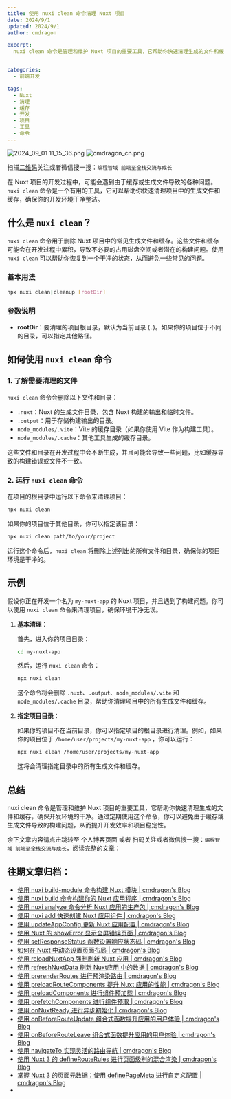 ```yaml
---
title: 使用 nuxi clean 命令清理 Nuxt 项目
date: 2024/9/1
updated: 2024/9/1
author: cmdragon

excerpt:
  nuxi clean 命令是管理和维护 Nuxt 项目的重要工具，它帮助你快速清理生成的文件和缓存，确保开发环境的干净。通过定期使用这个命令，你可以避免由于缓存或生成文件导致的构建问题，从而提升开发效率和项目稳定性。


categories:
  - 前端开发

tags:
  - Nuxt
  - 清理
  - 缓存
  - 开发
  - 项目
  - 工具
  - 命令
---
```


<img src="https://static.amd794.com/blog/images/2024_09_01 11_15_36.png@blog" title="2024_09_01 11_15_36.png" alt="2024_09_01 11_15_36.png"/>

<img src="https://api2.cmdragon.cn/upload/cmder/20250304_012821924.jpg" title="cmdragon_cn.png" alt="cmdragon_cn.png"/>


扫描[二维码](https://api2.cmdragon.cn/upload/cmder/20250304_012821924.jpg)关注或者微信搜一搜：`编程智域 前端至全栈交流与成长`

在 Nuxt 项目的开发过程中，可能会遇到由于缓存或生成文件导致的各种问题。`nuxi clean`
命令是一个有用的工具，它可以帮助你快速清理项目中的生成文件和缓存，确保你的开发环境干净整洁。

## 什么是 `nuxi clean`？

`nuxi clean` 命令用于删除 Nuxt
项目中的常见生成文件和缓存。这些文件和缓存可能会在开发过程中累积，导致不必要的占用磁盘空间或者潜在的构建问题。使用 `nuxi clean`
可以帮助你恢复到一个干净的状态，从而避免一些常见的问题。

### 基本用法

```bash
npx nuxi clean|cleanup [rootDir]
```

### 参数说明

- **rootDir**：要清理的项目根目录，默认为当前目录 (`.`)。如果你的项目位于不同的目录，可以指定其他路径。

## 如何使用 `nuxi clean` 命令

### 1. 了解需要清理的文件

`nuxi clean` 命令会删除以下文件和目录：

- `.nuxt`：Nuxt 的生成文件目录，包含 Nuxt 构建的输出和临时文件。
- `.output`：用于存储构建输出的目录。
- `node_modules/.vite`：Vite 的缓存目录（如果你使用 Vite 作为构建工具）。
- `node_modules/.cache`：其他工具生成的缓存目录。

这些文件和目录在开发过程中会不断生成，并且可能会导致一些问题，比如缓存导致的构建错误或文件不一致。

### 2. 运行 `nuxi clean` 命令

在项目的根目录中运行以下命令来清理项目：

```bash
npx nuxi clean
```

如果你的项目位于其他目录，你可以指定该目录：

```bash
npx nuxi clean path/to/your/project
```

运行这个命令后，`nuxi clean` 将删除上述列出的所有文件和目录，确保你的项目环境是干净的。

## 示例

假设你正在开发一个名为 `my-nuxt-app` 的 Nuxt 项目，并且遇到了构建问题。你可以使用 `nuxi clean` 命令来清理项目，确保环境干净无误。

1. **基本清理**：

   首先，进入你的项目目录：

   ```bash
   cd my-nuxt-app
   ```

   然后，运行 `nuxi clean` 命令：

   ```bash
   npx nuxi clean
   ```

   这个命令将会删除 `.nuxt`、`.output`、`node_modules/.vite` 和 `node_modules/.cache` 目录，帮助你清理项目中的所有生成文件和缓存。

2. **指定项目目录**：

   如果你的项目不在当前目录，你可以指定项目的根目录进行清理。例如，如果你的项目位于 `/home/user/projects/my-nuxt-app`
   ，你可以运行：

   ```bash
   npx nuxi clean /home/user/projects/my-nuxt-app
   ```

   这将会清理指定目录中的所有生成文件和缓存。

## 总结

nuxi clean 命令是管理和维护 Nuxt 项目的重要工具，它帮助你快速清理生成的文件和缓存，确保开发环境的干净。通过定期使用这个命令，你可以避免由于缓存或生成文件导致的构建问题，从而提升开发效率和项目稳定性。

余下文章内容请点击跳转至 个人博客页面 或者 扫码关注或者微信搜一搜：`编程智域 前端至全栈交流与成长`，阅读完整的文章：

## 往期文章归档：

- [使用 nuxi build-module 命令构建 Nuxt 模块 | cmdragon's Blog](https://blog.cmdragon.cn/posts/a9b4b6527399/)
- [使用 nuxi build 命令构建你的 Nuxt 应用程序 | cmdragon's Blog](https://blog.cmdragon.cn/posts/8d1953ced73e/)
- [使用 nuxi analyze 命令分析 Nuxt 应用的生产包 | cmdragon's Blog](https://blog.cmdragon.cn/posts/33e644a829be/)
- [使用 nuxi add 快速创建 Nuxt 应用组件 | cmdragon's Blog](https://blog.cmdragon.cn/posts/52ca85d04329/)
- [使用 updateAppConfig 更新 Nuxt 应用配置 | cmdragon's Blog](https://blog.cmdragon.cn/posts/17068dabc456/)
- [使用 Nuxt 的 showError 显示全屏错误页面 | cmdragon's Blog](https://blog.cmdragon.cn/posts/4f44ac49742b/)
- [使用 setResponseStatus 函数设置响应状态码 | cmdragon's Blog](https://blog.cmdragon.cn/posts/0e3e22c2447a/)
- [如何在 Nuxt 中动态设置页面布局 | cmdragon's Blog](https://blog.cmdragon.cn/posts/6168aad26848/)
- [使用 reloadNuxtApp 强制刷新 Nuxt 应用 | cmdragon's Blog](https://blog.cmdragon.cn/posts/c2c24219f5c0/)
- [使用 refreshNuxtData 刷新 Nuxt应用 中的数据 | cmdragon's Blog](https://blog.cmdragon.cn/posts/7696049934fb/)
- [使用 prerenderRoutes 进行预渲染路由 | cmdragon's Blog](https://blog.cmdragon.cn/posts/b28890e5d54d/)
- [使用 preloadRouteComponents 提升 Nuxt 应用的性能 | cmdragon's Blog](https://blog.cmdragon.cn/posts/851697425a66/)
- [使用 preloadComponents 进行组件预加载 | cmdragon's Blog](https://blog.cmdragon.cn/posts/6f58e9a6735b/)
- [使用 prefetchComponents 进行组件预取 | cmdragon's Blog](https://blog.cmdragon.cn/posts/a73257bce752/)
- [使用 onNuxtReady 进行异步初始化 | cmdragon's Blog](https://blog.cmdragon.cn/posts/64b599de0716/)
- [使用 onBeforeRouteUpdate 组合式函数提升应用的用户体验 | cmdragon's Blog](https://blog.cmdragon.cn/posts/cdd338b2e728/)
- [使用 onBeforeRouteLeave 组合式函数提升应用的用户体验 | cmdragon's Blog](https://blog.cmdragon.cn/posts/cfb92785e131/)
- [使用 navigateTo 实现灵活的路由导航 | cmdragon's Blog](https://blog.cmdragon.cn/posts/30bdc45ab749/)
- [使用 Nuxt 3 的 defineRouteRules 进行页面级别的混合渲染 | cmdragon's Blog](https://blog.cmdragon.cn/posts/4a1749875882/)
- [掌握 Nuxt 3 的页面元数据：使用 definePageMeta 进行自定义配置 | cmdragon's Blog](https://blog.cmdragon.cn/posts/6f827ad7a980/)
-

